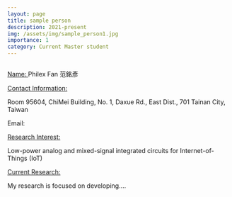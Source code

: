 ```yaml
---
layout: page
title: sample person
description: 2021-present
img: /assets/img/sample_person1.jpg
importance: 1
category: Current Master student
---
```


<div class="row">
    <div class="col-sm-4 mt-3 mt-md-0">
        <img class="img-fluid rounded z-depth-1" src="{{ '/assets/img/sample_person1.jpg' | relative_url }}" alt="" title="example image"/>
    </div>
</div>

<a href="#"> Name: </a> Philex Fan 范銘彥

<a href="#"> Contact Information: </a>

<p>Room 95604, ChiMei Building, No. 1, Daxue Rd., East Dist., 701 Tainan City, Taiwan</p>
Email: 

<a href="#"> Research Interest: </a>

Low-power analog and mixed-signal integrated circuits for Internet-of-Things (IoT)

<a href="#"> Current Research: </a>

My research is focused on developing.... 